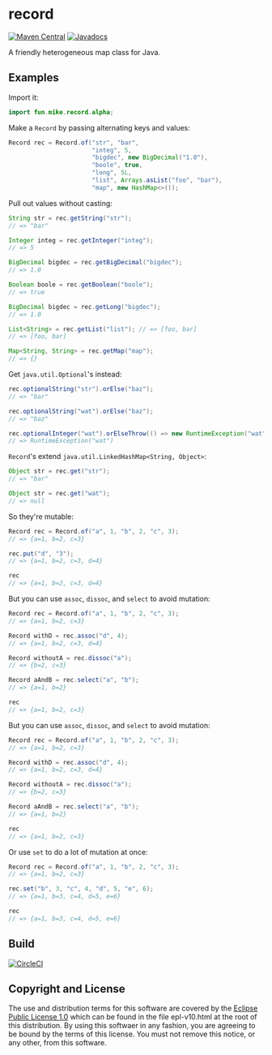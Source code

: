 # record

[![Maven Central](https://maven-badges.herokuapp.com/maven-central/fun.mike/record-alpha/badge.svg)](https://maven-badges.herokuapp.com/maven-central/fun.mike/record-alpha)
[![Javadocs](https://www.javadoc.io/badge/fun.mike/record-alpha.svg)](https://www.javadoc.io/doc/fun.mike/record-alpha)

A friendly heterogeneous map class for Java.

## Examples

Import it:

```java
import fun.mike.record.alpha;
```

Make a `Record` by passing alternating keys and values:

```java
Record rec = Record.of("str", "bar",
                       "integ", 5,
                       "bigdec", new BigDecimal("1.0"),
                       "boole", true,
                       "long", 5L,
                       "list", Arrays.asList("foo", "bar"),
                       "map", new HashMap<>());
```

Pull out values without casting:

```java
String str = rec.getString("str");
// => "bar"

Integer integ = rec.getInteger("integ");
// => 5

BigDecimal bigdec = rec.getBigDecimal("bigdec");
// => 1.0

Boolean boole = rec.getBoolean("boole");
// => true

BigDecimal bigdec = rec.getLong("bigdec");
// => 1.0

List<String> = rec.getList("list"); // => [foo, bar]
// => [foo, bar]

Map<String, String> = rec.getMap("map");
// => {}
```

Get `java.util.Optional`'s instead:

```java
rec.optionalString("str").orElse("baz");
// => "bar"

rec.optionalString("wat").orElse("baz");
// => "baz"

rec.optionalInteger("wat").orElseThrow(() => new RuntimeException("wat"));
// => RuntimeException("wat")
```

`Record`'s extend `java.util.LinkedHashMap<String, Object>`:

```java
Object str = rec.get("str");
// => "bar"

Object str = rec.get("wat");
// => null
```

So they're mutable:

```java
Record rec = Record.of("a", 1, "b", 2, "c", 3);
// => {a=1, b=2, c=3}

rec.put("d", "3");
// => {a=1, b=2, c=3, d=4}

rec
// => {a=1, b=2, c=3, d=4}
```

But you can use `assoc`, `dissoc`, and `select` to avoid mutation:

```java
Record rec = Record.of("a", 1, "b", 2, "c", 3);
// => {a=1, b=2, c=3}

Record withD = rec.assoc("d", 4);
// => {a=1, b=2, c=3, d=4}

Record withoutA = rec.dissoc("a");
// => {b=2, c=3}

Record aAndB = rec.select("a", "b");
// => {a=1, b=2}

rec
// => {a=1, b=2, c=3}
```

But you can use `assoc`, `dissoc`, and `select` to avoid mutation:

```java
Record rec = Record.of("a", 1, "b", 2, "c", 3);
// => {a=1, b=2, c=3}

Record withD = rec.assoc("d", 4);
// => {a=1, b=2, c=3, d=4}

Record withoutA = rec.dissoc("a");
// => {b=2, c=3}

Record aAndB = rec.select("a", "b");
// => {a=1, b=2}

rec
// => {a=1, b=2, c=3}
```

Or use `set` to do a lot of mutation at once:

```java
Record rec = Record.of("a", 1, "b", 2, "c", 3);
// => {a=1, b=2, c=3}

rec.set("b", 3, "c", 4, "d", 5, "e", 6);
// => {a=1, b=3, c=4, d=5, e=6}

rec
// => {a=1, b=3, c=4, d=5, e=6}
```

## Build

[![CircleCI](https://circleci.com/gh/mike706574/java-record.svg?style=svg)](https://circleci.com/gh/mike706574/java-record)

## Copyright and License

The use and distribution terms for this software are covered by the
[Eclipse Public License 1.0] which can be found in the file
epl-v10.html at the root of this distribution. By using this softwaer
in any fashion, you are agreeing to be bound by the terms of this
license. You must not remove this notice, or any other, from this
software.

[Eclipse Public License 1.0]: http://opensource.org/licenses/eclipse-1.0.php

